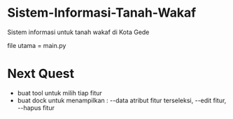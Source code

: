 # Sistem-Informasi-Tanah-Wakaf
Sistem informasi untuk tanah wakaf di Kota Gede


file utama = main.py

Next Quest
=================
- buat tool untuk milih tiap fitur <done>
- buat dock untuk menampilkan :
 --data atribut fitur terseleksi, 
 --edit fitur,
 --hapus fitur